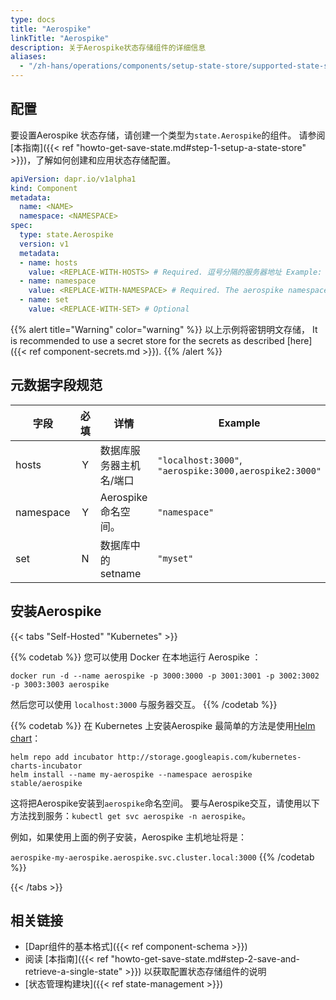```yaml
---
type: docs
title: "Aerospike"
linkTitle: "Aerospike"
description: 关于Aerospike状态存储组件的详细信息
aliases:
  - "/zh-hans/operations/components/setup-state-store/supported-state-stores/setup-aerospike/"
---
```


## 配置

要设置Aerospike 状态存储，请创建一个类型为`state.Aerospike`的组件。 请参阅[本指南]({{< ref "howto-get-save-state.md#step-1-setup-a-state-store" >}})，了解如何创建和应用状态存储配置。

```yaml
apiVersion: dapr.io/v1alpha1
kind: Component
metadata:
  name: <NAME>
  namespace: <NAMESPACE>
spec:
  type: state.Aerospike
  version: v1
  metadata:
  - name: hosts
    value: <REPLACE-WITH-HOSTS> # Required. 逗号分隔的服务器地址 Example: "aerospike:3000,aerospike2:3000"
  - name: namespace
    value: <REPLACE-WITH-NAMESPACE> # Required. The aerospike namespace.
  - name: set
    value: <REPLACE-WITH-SET> # Optional
```

{{% alert title="Warning" color="warning" %}}
以上示例将密钥明文存储， It is recommended to use a secret store for the secrets as described [here]({{< ref component-secrets.md >}}).
{{% /alert %}}

## 元数据字段规范

| 字段        | 必填 | 详情              | Example                                                |
| --------- |:--:| --------------- | ------------------------------------------------------ |
| hosts     | Y  | 数据库服务器主机名/端口    | `"localhost:3000"`, `"aerospike:3000,aerospike2:3000"` |
| namespace | Y  | Aerospike 命名空间。 | `"namespace"`                                          |
| set       | N  | 数据库中的 setname   | `"myset"`                                              |

## 安装Aerospike

{{< tabs "Self-Hosted" "Kubernetes" >}}

{{% codetab %}}
您可以使用 Docker 在本地运行 Aerospike ：

```
docker run -d --name aerospike -p 3000:3000 -p 3001:3001 -p 3002:3002 -p 3003:3003 aerospike
```

然后您可以使用 `localhost:3000` 与服务器交互。
{{% /codetab %}}

{{% codetab %}}
在 Kubernetes 上安装Aerospike 最简单的方法是使用[Helm chart](https://github.com/helm/charts/tree/master/stable/aerospike)：

```
helm repo add incubator http://storage.googleapis.com/kubernetes-charts-incubator
helm install --name my-aerospike --namespace aerospike stable/aerospike
```

这将把Aerospike安装到`aerospike`命名空间。 要与Aerospike交互，请使用以下方法找到服务：`kubectl get svc aerospike -n aerospike`。

例如，如果使用上面的例子安装，Aerospike 主机地址将是：

`aerospike-my-aerospike.aerospike.svc.cluster.local:3000`
{{% /codetab %}}

{{< /tabs >}}

## 相关链接
- [Dapr组件的基本格式]({{< ref component-schema >}})
- 阅读 [本指南]({{< ref "howto-get-save-state.md#step-2-save-and-retrieve-a-single-state" >}}) 以获取配置状态存储组件的说明
- [状态管理构建块]({{< ref state-management >}})
